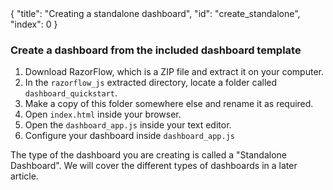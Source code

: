 <meta>
{
    "title": "Creating a standalone dashboard",
    "id": "create_standalone",
    "index": 0
}
</meta>

### Create a dashboard from the included dashboard template

1. Download RazorFlow, which is a ZIP file and extract it on your computer.
2. In the `razorflow_js` extracted directory, locate a folder called `dashboard_quickstart`.
3. Make a copy of this folder somewhere else and rename it as required.
4. Open `index.html` inside your browser.
5. Open the `dashboard_app.js` inside your text editor.
6. Configure your dashboard inside `dashboard_app.js`

The type of the dashboard you are creating is called a "Standalone Dashboard". We will cover the different types of dashboards in a later article.